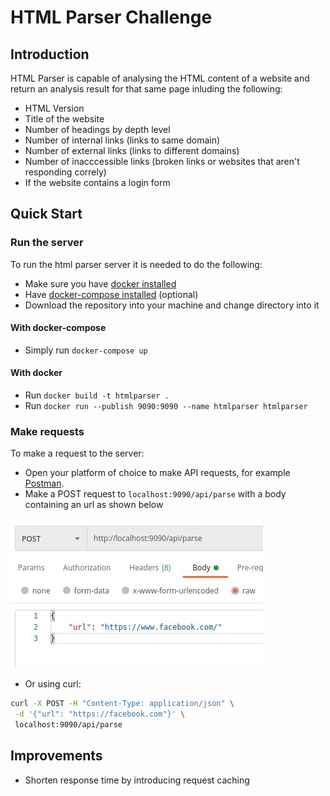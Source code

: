 # HTML Parser Challenge

## Introduction

HTML Parser is capable of analysing the HTML content of a website and return an analysis result for that same page inluding the following:

- HTML Version
- Title of the website
- Number of headings by depth level
- Number of internal links (links to same domain)
- Number of external links (links to different domains)
- Number of inacccessible links (broken links or websites that aren't responding correly)
- If the website contains a login form

## Quick Start

### Run the server

To run the html parser server it is needed to do the following:

- Make sure you have [docker installed](https://docs.docker.com/engine/install/)
- Have [docker-compose installed](https://docs.docker.com/compose/install/) (optional)
- Download the repository into your machine and change directory into it

#### With docker-compose

- Simply run `docker-compose up`

#### With docker

- Run `docker build -t htmlparser .`
- Run `docker run --publish 9090:9090 --name htmlparser htmlparser`

### Make requests

To make a request to the server:

- Open your platform of choice to make API requests, for example [Postman](https://www.postman.com/).
- Make a POST request to `localhost:9090/api/parse` with a body containing an url as shown below

![API Request Example](./docs/api_request.jpeg)

- Or using curl:

``` bash
curl -X POST -H "Content-Type: application/json" \
 -d '{"url": "https://facebook.com"}' \
 localhost:9090/api/parse
```

## Improvements

- Shorten response time by introducing request caching
